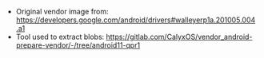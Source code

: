 - Original vendor image from: <https://developers.google.com/android/drivers#walleyerp1a.201005.004.a1>
- Tool used to extract blobs: <https://gitlab.com/CalyxOS/vendor_android-prepare-vendor/-/tree/android11-qpr1>
